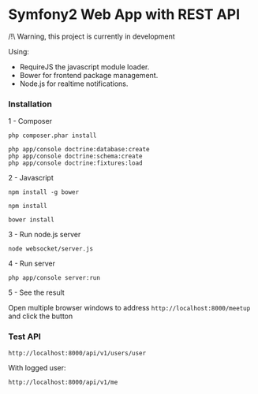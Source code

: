 Symfony2 Web App with REST API
==============================

/!\ Warning, this project is currently in development

Using:
- RequireJS the javascript module loader.
- Bower for frontend package management.
- Node.js for realtime notifications.

### Installation

1 - Composer

```
php composer.phar install
```

```
php app/console doctrine:database:create
php app/console doctrine:schema:create
php app/console doctrine:fixtures:load
```

2 - Javascript

```
npm install -g bower
```

```
npm install
```

```
bower install
```

3 - Run node.js server

```
node websocket/server.js
```

4 - Run server

```
php app/console server:run
```

5 - See the result

Open multiple browser windows to address `` http://localhost:8000/meetup `` and click the button

### Test API

```
http://localhost:8000/api/v1/users/user
```

With logged user:

```
http://localhost:8000/api/v1/me
```

